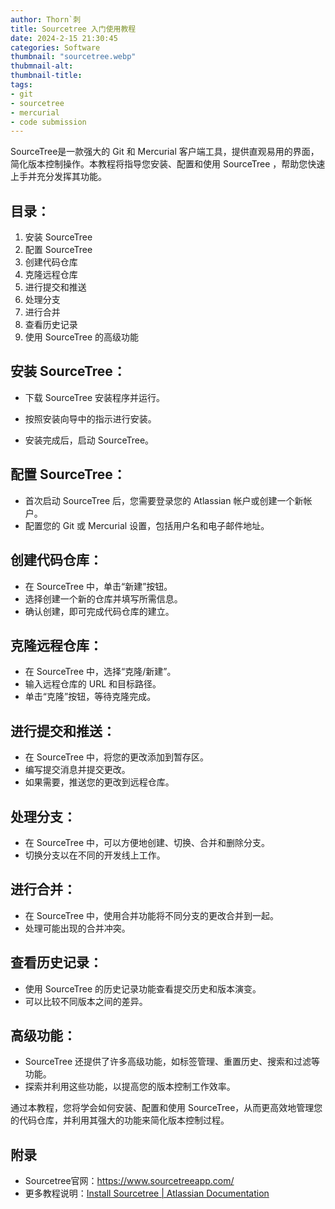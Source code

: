 ```yaml
---
author: Thorn`刺
title: Sourcetree 入门使用教程
date: 2024-2-15 21:30:45
categories: Software
thumbnail: "sourcetree.webp"
thubmnail-alt: 
thumbnail-title: 
tags:
- git
- sourcetree
- mercurial
- code submission
---
```


SourceTree是一款强大的 Git 和 Mercurial 客户端工具，提供直观易用的界面，简化版本控制操作。本教程将指导您安装、配置和使用 SourceTree ，帮助您快速上手并充分发挥其功能。

<!--more-->

## 目录：

1. 安装 SourceTree
2. 配置 SourceTree
3. 创建代码仓库
4. 克隆远程仓库
5. 进行提交和推送
6. 处理分支
7. 进行合并
8. 查看历史记录
9. 使用 SourceTree 的高级功能

## 安装 SourceTree：

- 下载 SourceTree 安装程序并运行。

- 按照安装向导中的指示进行安装。
- 安装完成后，启动 SourceTree。

## 配置 SourceTree：

- 首次启动 SourceTree 后，您需要登录您的 Atlassian 帐户或创建一个新帐户。
- 配置您的 Git 或 Mercurial 设置，包括用户名和电子邮件地址。

## 创建代码仓库：

- 在 SourceTree 中，单击“新建”按钮。
- 选择创建一个新的仓库并填写所需信息。
- 确认创建，即可完成代码仓库的建立。

## 克隆远程仓库：

- 在 SourceTree 中，选择“克隆/新建”。
- 输入远程仓库的 URL 和目标路径。
- 单击“克隆”按钮，等待克隆完成。

## 进行提交和推送：

- 在 SourceTree 中，将您的更改添加到暂存区。
- 编写提交消息并提交更改。
- 如果需要，推送您的更改到远程仓库。

## 处理分支：

- 在 SourceTree 中，可以方便地创建、切换、合并和删除分支。
- 切换分支以在不同的开发线上工作。

## 进行合并：

- 在 SourceTree 中，使用合并功能将不同分支的更改合并到一起。
- 处理可能出现的合并冲突。

## 查看历史记录：

- 使用 SourceTree 的历史记录功能查看提交历史和版本演变。
- 可以比较不同版本之间的差异。

## 高级功能：

- SourceTree 还提供了许多高级功能，如标签管理、重置历史、搜索和过滤等功能。
- 探索并利用这些功能，以提高您的版本控制工作效率。

通过本教程，您将学会如何安装、配置和使用 SourceTree，从而更高效地管理您的代码仓库，并利用其强大的功能来简化版本控制过程。

## 附录

- Sourcetree官网：https://www.sourcetreeapp.com/
- 更多教程说明：[Install Sourcetree | Atlassian Documentation](https://confluence.atlassian.com/get-started-with-sourcetree/install-sourcetree-847359094.html)

